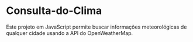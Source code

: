 # Consulta-do-Clima
Este projeto em JavaScript permite buscar informações meteorológicas de qualquer cidade usando a API do OpenWeatherMap.

